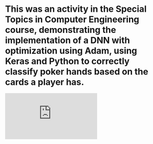 # This was an activity in the Special Topics in Computer Engineering course, demonstrating the implementation of a DNN with optimization using Adam, using Keras and Python to correctly classify poker hands based on the cards a player has.

![atividade5_rna.pdf](https://github.com/Jhonatha1/IFMG-BAMBUI/files/12518032/atividade5_rna.pdf)
